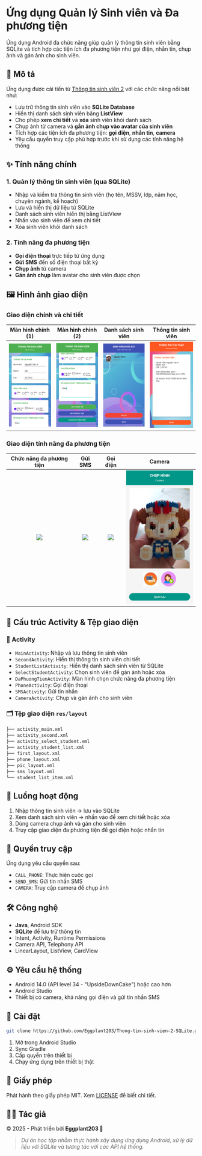 # Ứng dụng Quản lý Sinh viên và Đa phương tiện

Ứng dụng Android đa chức năng giúp quản lý thông tin sinh viên bằng SQLite và tích hợp các tiện ích đa phương tiện như gọi điện, nhắn tin, chụp ảnh và gán ảnh cho sinh viên.

## 📌 Mô tả

Ứng dụng được cải tiến từ [Thông tin sinh viên 2](https://github.com/Eggplant203/Thong-tin-sinh-vien-2) với các chức năng nổi bật như:

* Lưu trữ thông tin sinh viên vào **SQLite Database**
* Hiển thị danh sách sinh viên bằng **ListView**
* Cho phép **xem chi tiết** và **xóa** sinh viên khỏi danh sách
* Chụp ảnh từ camera và **gắn ảnh chụp vào avatar của sinh viên**
* Tích hợp các tiện ích đa phương tiện: **gọi điện**, **nhắn tin**, **camera**
* Yêu cầu quyền truy cập phù hợp trước khi sử dụng các tính năng hệ thống

## ✨ Tính năng chính

### 1. Quản lý thông tin sinh viên (qua SQLite)

* Nhập và kiểm tra thông tin sinh viên (họ tên, MSSV, lớp, năm học, chuyên ngành, kế hoạch)
* Lưu và hiển thị dữ liệu từ SQLite
* Danh sách sinh viên hiển thị bằng ListView
* Nhấn vào sinh viên để xem chi tiết
* Xóa sinh viên khỏi danh sách

### 2. Tính năng đa phương tiện

* **Gọi điện thoại** trực tiếp từ ứng dụng
* **Gửi SMS** đến số điện thoại bất kỳ
* **Chụp ảnh** từ camera
* **Gán ảnh chụp** làm avatar cho sinh viên được chọn

## 🖼 Hình ảnh giao diện

### Giao diện chính và chi tiết

|             Màn hình chính (1)             |             Màn hình chính (2)             |            Danh sách sinh viên           |             Thông tin sinh viên            |
| :----------------------------------------: | :----------------------------------------: | :--------------------------------------: | :----------------------------------------: |
| <img src="picture/main_1.png" width="200"> | <img src="picture/main_2.png" width="200"> | <img src="picture/list.png" width="200"> | <img src="picture/second.png" width="200"> |

### Giao diện tính năng đa phương tiện

|             Chức năng đa phương tiện             |                   Gửi SMS                   |                 Gọi điện                |                   Camera                   |
| :----------------------------------------------: | :-----------------------------------------: | :-------------------------------------: | :----------------------------------------: |
| <img src="picture/daPhuongTien.png" width="200"> | <img src="picture/tinNhan.png" width="200"> | <img src="picture/goi.png" width="200"> | <img src="picture/camera.png" width="200"> |

## 🧩 Cấu trúc Activity & Tệp giao diện

### 📁 Activity

* `MainActivity`: Nhập và lưu thông tin sinh viên
* `SecondActivity`: Hiển thị thông tin sinh viên chi tiết
* `StudentListActivity`: Hiển thị danh sách sinh viên từ SQLite
* `SelectStudentActivity`: Chọn sinh viên để gán ảnh hoặc xóa
* `DaPhuongTienActivity`: Màn hình chọn chức năng đa phương tiện
* `PhoneActivity`: Gọi điện thoại
* `SMSActivity`: Gửi tin nhắn
* `CameraActivity`: Chụp và gán ảnh cho sinh viên

### 🗂 Tệp giao diện `res/layout`

```plaintext
├── activity_main.xml
├── activity_second.xml
├── activity_select_student.xml
├── activity_student_list.xml
├── first_layout.xml
├── phone_layout.xml
├── pic_layout.xml
├── sms_layout.xml
└── student_list_item.xml
```

## 🔄 Luồng hoạt động

1. Nhập thông tin sinh viên → lưu vào SQLite
2. Xem danh sách sinh viên → nhấn vào để xem chi tiết hoặc xóa
3. Dùng camera chụp ảnh và gán cho sinh viên
4. Truy cập giao diện đa phương tiện để gọi điện hoặc nhắn tin

## 🔐 Quyền truy cập

Ứng dụng yêu cầu quyền sau:

* `CALL_PHONE`: Thực hiện cuộc gọi
* `SEND_SMS`: Gửi tin nhắn SMS
* `CAMERA`: Truy cập camera để chụp ảnh

## 🛠 Công nghệ

* **Java**, Android SDK
* **SQLite** để lưu trữ thông tin
* Intent, Activity, Runtime Permissions
* Camera API, Telephony API
* LinearLayout, ListView, CardView

## ⚙️ Yêu cầu hệ thống

* Android 14.0 (API level 34 - "UpsideDownCake") hoặc cao hơn
* Android Studio
* Thiết bị có camera, khả năng gọi điện và gửi tin nhắn SMS

## 🚀 Cài đặt

```bash
git clone https://github.com/Eggplant203/Thong-tin-sinh-vien-2-SQLite.git
```

1. Mở trong Android Studio
2. Sync Gradle
3. Cấp quyền trên thiết bị
4. Chạy ứng dụng trên thiết bị thật

## 📄 Giấy phép

Phát hành theo giấy phép MIT. Xem [LICENSE](./LICENSE) để biết chi tiết.

## 👨‍💻 Tác giả

© 2025 - Phát triển bởi **Eggplant203 🍆**

> *Dự án học tập nhằm thực hành xây dựng ứng dụng Android, xử lý dữ liệu với SQLite và tương tác với các API hệ thống.*